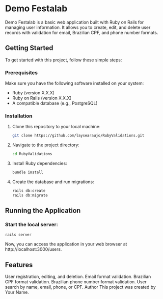 # Demo Festalab

Demo Festalab is a basic web application built with Ruby on Rails for managing user information. It allows you to create, edit, and delete user records with validation for email, Brazilian CPF, and phone number formats.

## Getting Started

To get started with this project, follow these simple steps:

### Prerequisites

Make sure you have the following software installed on your system:

- Ruby (version X.X.X)
- Ruby on Rails (version X.X.X)
- A compatible database (e.g., PostgreSQL)

### Installation

1. Clone this repository to your local machine:

   ```bash
   git clone https://github.com/laysearaujo/RubyValidations.git
   ````
2. Navigate to the project directory:

    ```bash
    cd RubyValidations
    ````
3. Install Ruby dependencies:

    ```bash
    bundle install
    ````

4. Create the database and run migrations:
    ```bash
    rails db:create
    rails db:migrate
    ````
## Running the Application
### Start the local server:

```bash
rails server
```

Now, you can access the application in your web browser at http://localhost:3000/users.

## Features
User registration, editing, and deletion.
Email format validation.
Brazilian CPF format validation.
Brazilian phone number format validation.
User search by name, email, phone, or CPF.
Author
This project was created by Your Name.
